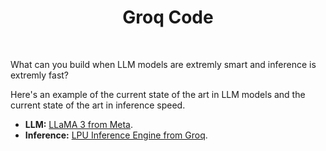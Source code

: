 <div align="center">
  <h1>Groq Code</h1>
</div>

<br />

What can you build when LLM models are extremly smart and inference is extremly fast?

Here's an example of the current state of the art in LLM models and the current state of the art in inference speed.

- **LLM:** [LLaMA 3 from Meta](https://llama.meta.com/llama3/).
- **Inference:** [LPU Inference Engine from Groq](https://groq.com/).
